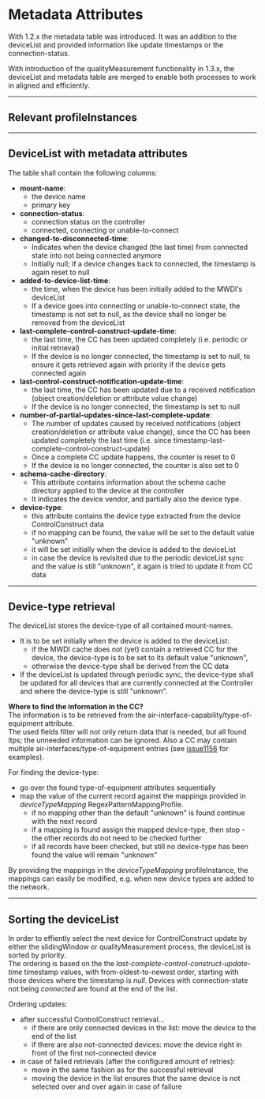 # Metadata Attributes

With 1.2.x the metadata table was introduced. It was an addition to the deviceList and provided information like update timestamps or the connection-status.  

With introduction of the qualityMeasurement functionality in 1.3.x, the deviceList and metadata table are merged to enable both processes to work in aligned and efficiently.
 
---
## Relevant profileInstances


---
## DeviceList with metadata attributes

The table shall contain the following columns:

- **mount-name**:
  - the device name
  - primary key
- **connection-status**: 
  - connection status on the controller
  - connected, connecting or unable-to-connect
- **changed-to-disconnected-time**: 
  - Indicates when the device changed (the last time) from connected state into not being connected anymore
  - Initially null; if a device changes back to connected, the timestamp is again reset to null
- **added-to-device-list-time**: 
  - the time, when the device has been initially added to the MWDI‘s deviceList
  - If a device goes into connecting or unable-to-connect state, the timestamp is not set to null, as the device shall no longer be removed from the deviceList
- **last-complete-control-construct-update-time**:
  - the last time, the CC has been updated completely (i.e. periodic or initial retrieval)
  - If the device is no longer connected, the timestamp is set to null, to ensure it gets retrieved again with priority if the device gets connected again
- **last-control-construct-notification-update-time**:
  - the last time, the CC has been updated due to a received notification (object creation/deletion or attribute value change)
  - If the device is no longer connected, the timestamp is set to null
- **number-of-partial-updates-since-last-complete-update**:
  - The number of updates caused by received notifications (object creation/deletion or attribute value change), since the CC has been updated completely the last time (i.e. since timestamp-last-complete-control-construct-update)
  - Once a complete CC update happens, the counter is reset to 0
  - If the device is no longer connected, the counter is also set to 0 
- **schema-cache-directory**:
  - This attribute contains information about the schema cache directory applied to the device at the controller
  - It indicates the device vendor, and partially also the device type.
- **device-type**:
  - this attribute contains the device type extracted from the device ControlConstruct data
  - if no mapping can be found, the value will be set to the default value "unknown"
  - it will be set initially when the device is added to the deviceList
  - in case the device is revisited due to the periodic deviceList sync and the value is still "unknown", it again is tried to update it from CC data

---

## Device-type retrieval

The deviceList stores the device-type of all contained mount-names.
- It is to be set initially when the device is added to the deviceList:
  - if the MWDI cache does not (yet) contain a retrieved CC for the device, the device-type is to be set to its default value "unknown",
  - otherwise the device-type shall be derived from the CC data
- If the deviceList is updated through periodic sync, the device-type shall be updated for all devices that are currently connected at the Controller and where the device-type is still "unknown".

**Where to find the information in the CC?**  
The information is to be retrieved from the air-interface-capability/type-of-equipment attribute.  
The used fields filter will not only return data that is needed, but all found ltps; the unneeded information can be ignored. 
Also a CC may contain multiple air-interfaces/type-of-equipment entries (see [issue1156](https://github.com/openBackhaul/MicroWaveDeviceInventory/issues/1156) for examples).

For finding the device-type:
- go over the found type-of-equipment attributes sequentially
- map the value of the current record against the mappings provided in *deviceTypeMapping* RegexPatternMappingProfile.
  - if no mapping other than the default "unknown" is found continue with the next record
  - if a mapping is found assign the mapped device-type, then stop - the other records do not need to be checked further
  - if all records have been checked, but still no device-type has been found the value will remain "unknown"

By providing the mappings in the *deviceTypeMapping* profileInstance, the mappings can easily be modified, e.g. when new device types are added to the network.

---

## Sorting the deviceList

In order to effiently select the next device for ControlConstruct update by either the slidingWindow or qualityMeasurement process, the deviceList is sorted by priority.  
The ordering is based on the the *last-complete-control-construct-update-time* timestamp values, with from-oldest-to-newest order, starting with those devices where the timestamp is *null*.
Devices with connection-state not being *connected* are found at the end of the list.

Ordering updates:
- after successful ControlConstruct retrieval...
  - if there are only connected devices in the list: move the device to the end of the list
  - if there are also not-connected devices: move the device right in front of the first not-connected device 
- in case of failed retrievals (after the configured amount of retries):
  - move in the same fashion as for the successful retrieval
  - moving the device in the list ensures that the same device is not selected over and over again in case of failure
